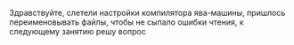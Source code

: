 Здравствуйте, слетели настройки компилятора ява-машины, пришлось переименовывать файлы, чтобы не сыпало ошибки чтения, к следующему занятию решу вопрос
